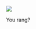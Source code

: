 ![](http://vignette4.wikia.nocookie.net/addamsfamily/images/c/cd/Little_helper_07.jpg/revision/latest?cb=20150403200113)

You rang?
